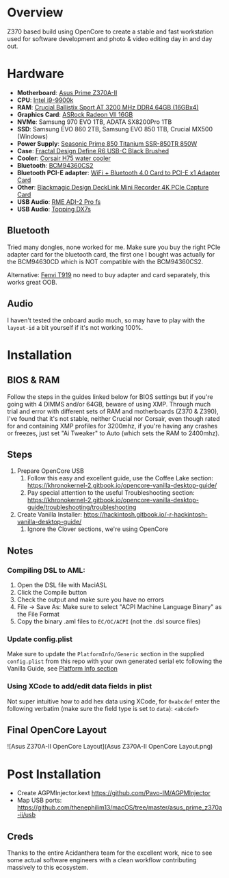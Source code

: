 # Overview

Z370 based build using OpenCore to create a stable and fast workstation used for software development and photo & video editing day in and day out. 

# Hardware

- **Motherboard**: [Asus Prime Z370A-II](https://smile.amazon.com/gp/product/B07HMGYTVW/)
- **CPU**: [Intel i9-9900k](https://smile.amazon.com/gp/product/B005404P9I/)
- **RAM**: [Crucial Ballistix Sport AT 3200 MHz DDR4 64GB (16GBx4)](https://smile.amazon.com/gp/product/B07M5RMH14) 
- **Graphics Card**: [ASRock Radeon VII 16GB](https://www.newegg.com/asrock-radeon-vii-16g/p/N82E16814930012)
- **NVMe**: Samsung 970 EVO 1TB, ADATA SX8200Pro 1TB
- **SSD**: Samsung EVO 860 2TB, Samsung EVO 850 1TB, Crucial MX500 (Windows)
- **Power Supply**: [Seasonic Prime 850 Titanium SSR-850TR 850W](https://smile.amazon.com/gp/product/B075M3R4YB)
- **Case**: [Fractal Design Define R6 USB-C Black Brushed](https://www.newegg.com/black-fractal-design-define-r6-atx-mid-tower/p/N82E16811352089)
- **Cooler**: [Corsair H75 water cooler](https://smile.amazon.com/gp/product/B00FZHWFEW)
- **Bluetooth**: [BCM94360CS2](https://smile.amazon.com/gp/product/B01L6YWGXW)
- **Bluetooth PCI-E adapter**: [WiFi + Bluetooth 4.0 Card to PCI-E x1 Adapter Card](https://smile.amazon.com/gp/product/B076KBBFV4)
- **Other**: [Blackmagic Design DeckLink Mini Recorder 4K PCIe Capture Card](https://smile.amazon.com/gp/product/B01M126X2N)
- **USB Audio**: [RME ADI-2 Pro fs](https://www.rme-audio.de/adi-2-pro-fs.html)
- **USB Audio**: [Topping DX7s](https://www.amazon.com/Topping-Balanced-Headphone-Amplifier-2ES9038Q2M/dp/B07B4VFS21)

## Bluetooth

Tried many dongles, none worked for me. Make sure you buy the right PCIe adapter card for the bluetooth card, the first one I bought was actually for the BCM94630CD which is NOT compatible with the BCM94360CS2.

Alternative: [Fenvi T919](https://smile.amazon.com/gp/product/B07VCCZS54) no need to buy adapter and card separately, this works great OOB. 

## Audio 

I haven't tested the onboard audio much, so may have to play with the `layout-id` a bit yourself if it's not working 100%. 

# Installation

## BIOS & RAM

Follow the steps in the guides linked below for BIOS settings but if you're going with 4 DIMMS and/or 64GB, beware of using XMP. Through much trial and error with different sets of RAM and motherboards (Z370 & Z390), I've found that it's not stable, neither Crucial nor Corsair, even though rated for and containing XMP profiles for 3200mhz, if you're having any crashes or freezes, just set "Ai Tweaker" to Auto (which sets the RAM to 2400mhz). 

## Steps

1. Prepare OpenCore USB
   1. Follow this easy and excellent guide, use the Coffee Lake section: https://khronokernel-2.gitbook.io/opencore-vanilla-desktop-guide/
   2. Pay special attention to the useful Troubleshooting section: https://khronokernel-2.gitbook.io/opencore-vanilla-desktop-guide/troubleshooting/troubleshooting
2. Create Vanilla Installer: https://hackintosh.gitbook.io/-r-hackintosh-vanilla-desktop-guide/
   1. Ignore the Clover sections, we're using OpenCore

## Notes 

### Compiling DSL to AML:

1. Open the DSL file with MaciASL
2. Click the Compile button 
3. Check the output and make sure you have no errors
4. File -> Save As: Make sure to select "ACPI Machine Language Binary" as the File Format
5. Copy the binary .aml files to `EC/OC/ACPI` (not the .dsl source files)

### Update config.plist

Make sure to update the `PlatformInfo/Generic` section in the supplied `config.plist` from this repo with your own generated serial etc following the Vanilla Guide, see [Platform Info section](https://khronokernel-2.gitbook.io/opencore-vanilla-desktop-guide/config.plist/coffee-lake#coffee-lake)

### Using XCode to add/edit data fields in plist

Not super intuitive how to add hex data using XCode, for `0xabcdef` enter the following verbatim (make sure the field type is set to `data`): `<abcdef>`

## Final OpenCore Layout

![Asus Z370A-II OpenCore Layout](Asus Z370A-II OpenCore Layout.png)

# Post Installation

* Create AGPMInjector.kext https://github.com/Pavo-IM/AGPMInjector
* Map USB ports: https://github.com/thenephilim13/macOS/tree/master/asus_prime_z370a-ii/usb

## Creds

Thanks to the entire Acidanthera team for the excellent work, nice to see some actual software engineers with a clean workflow contributing massively to this ecosystem. 
